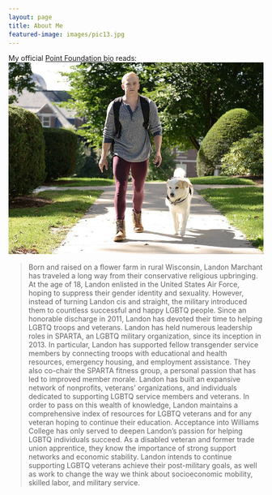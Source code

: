 ```yaml
---
layout: page
title: About Me
featured-image: images/pic13.jpg
---
```


My official [Point Foundation bio](https://pointfoundation.org/scholars/landon-marchant/) reads: ![photo of Landon and their service dog, Malibu](/images/Landon_Malibu.jpeg "Landon and Malibu")

> Born and raised on a flower farm in rural Wisconsin, Landon Marchant has traveled a long way from their conservative religious upbringing. At the age of 18, Landon enlisted in the United States Air Force, hoping to suppress their gender identity and sexuality. However, instead of turning Landon cis and straight, the military introduced them to countless successful and happy LGBTQ people. Since an honorable discharge in 2011, Landon has devoted their time to helping LGBTQ troops and veterans. Landon has held numerous leadership roles in SPARTA, an LGBTQ military organization, since its inception in 2013. In particular, Landon has supported fellow transgender service members by connecting troops with educational and health resources, emergency housing, and employment assistance. They also co-chair the SPARTA fitness group, a personal passion that has led to improved member morale. Landon has built an expansive network of nonprofits, veterans’ organizations, and individuals dedicated to supporting LGBTQ service members and veterans. In order to pass on this wealth of knowledge, Landon maintains a comprehensive index of resources for LGBTQ veterans and for any veteran hoping to continue their education. Acceptance into Williams College has only served to deepen Landon’s passion for helping LGBTQ individuals succeed. As a disabled veteran and former trade union apprentice, they know the importance of strong support networks and economic stability. Landon intends to continue supporting LGBTQ veterans achieve their post-military goals, as well as work to change the way we think about socioeconomic mobility, skilled labor, and military service.

